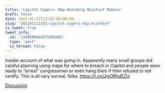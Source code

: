 ```yaml
---
title: 'Capitol Capers: Map-Wielding Mischief Makers'
draft: false
date: 2021-01-11T13:52:26+00:00
slug: '202101111352-capitol-capers-map-mischief'
is_tweet: true
tweet_info:
  id: '1348508042975866882'
  type: 'post'
  is_thread: False
---
```




Insider account of what was going in. Apparently many small groups did careful planning using maps for where to breach in Capitol and people were ready to “arrest” congressmen or even hang them if then refused to not certify. This is all very surreal, folks. <https://t.co/JigORhdEZU>

[Discussion](https://x.com/sytelus/status/1348508042975866882)
